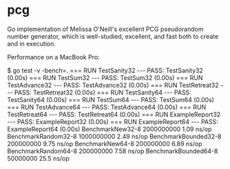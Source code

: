 # pcg
Go implementation of Melissa O'Neill's excellent PCG pseudorandom number generator, which is 
well-studied, excellent, and fast both to create and in execution.

  Performance on a MacBook Pro:

  $ go test -v -bench=.
  === RUN   TestSanity32
  --- PASS: TestSanity32 (0.00s)
  === RUN   TestSum32
  --- PASS: TestSum32 (0.00s)
  === RUN   TestAdvance32
  --- PASS: TestAdvance32 (0.00s)
  === RUN   TestRetreat32
  --- PASS: TestRetreat32 (0.00s)
  === RUN   TestSanity64
  --- PASS: TestSanity64 (0.00s)
  === RUN   TestSum64
  --- PASS: TestSum64 (0.00s)
  === RUN   TestAdvance64
  --- PASS: TestAdvance64 (0.00s)
  === RUN   TestRetreat64
  --- PASS: TestRetreat64 (0.00s)
  === RUN   ExampleReport32
  --- PASS: ExampleReport32 (0.00s)
  === RUN   ExampleReport64
  --- PASS: ExampleReport64 (0.00s)
  BenchmarkNew32-8      2000000000               1.09 ns/op
  BenchmarkRandom32-8   1000000000               2.49 ns/op
  BenchmarkBounded32-8  200000000                9.75 ns/op
  BenchmarkNew64-8      200000000                6.89 ns/op
  BenchmarkRandom64-8   200000000                7.58 ns/op
  BenchmarkBounded64-8  50000000                25.5 ns/op
